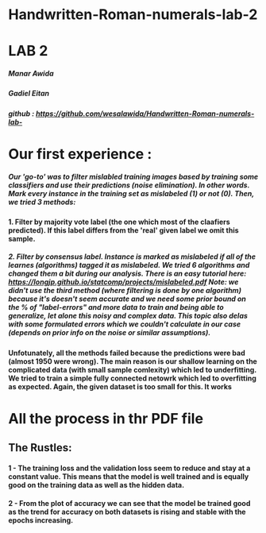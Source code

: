 # Handwritten-Roman-numerals-lab-2
# LAB 2

##### Manar Awida

##### Gadiel Eitan

##### github : https://github.com/wesalawida/Handwritten-Roman-numerals-lab-

# Our first experience :

##### Our 'go-to' was to filter mislabled training images based by training some classifiers and use their predictions (noise elimination). In other words. Mark every instance in the training set as mislabeled (1) or not (0). Then, we tried 3 methods:

#### 1. Filter by majority vote label (the one which most of the claafiers predicted). If this label differs from the 'real' given label we omit this sample.

##### 2. Filter by consensus label. Instance is marked as mislabeled if all of the learnes (algorithms) tagged it as mislabeled. We tried 6 algorithms and changed them a bit during our analysis. There is an easy tutorial here: https://longjp.github.io/statcomp/projects/mislabeled.pdf Note: we didn't use the third method (where filtering is done by one algorithm) because it's doesn't seem accurate and we need some prior bound on the % of "label-errors" and more data to train and being able to generalize, let alone this noisy and complex data. This topic also delas with some formulated errors which we couldn't calculate in our case (depends on prior info on the noise or similar assumptions).

#### Unfotunately, all the methods failed because the predictions were bad (almost 1950 were wrong). The main reason is our shallow learning on the complicated data (with small sample comlexity) which led to underfitting. We tried to train a simple fully connected netowrk which led to overfitting as expected. Again, the given dataset is too small for this. It works

# All the process in thr PDF file 

## The Rustles:


#### 1 - The training loss and the validation loss seem to reduce and stay at a constant value. This means that the model is well trained and is equally good on the training data as well as the hidden data.

#### 2 - From the plot of accuracy we can see that the model be trained good as the trend for accuracy on both datasets is rising and stable with the epochs increasing.
